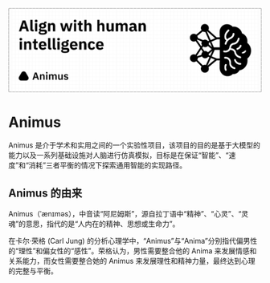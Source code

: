 ![banner](./images/banner.png)

# Animus

Animus 是介于学术和实用之间的一个实验性项目，该项目的目的是基于大模型的能力以及一系列基础设施对人脑进行仿真模拟，目标是在保证“智能”、“速度”和“消耗”三者平衡的情况下探索通用智能的实现路径。

## Animus 的由来

Animus（ˈænɪməs），中音读“阿尼姆斯”，源自拉丁语中“精神”、“心灵”、“灵魂”的意思，指代的是“人内在的精神、思想或生命力”。

在卡尔·荣格 (Carl Jung) 的分析心理学中，“Animus”与“Anima”分别指代偏男性的“理性”和偏女性的“感性”。荣格认为，男性需要整合他的 Anima 来发展情感和关系能力，而女性需要整合她的 Animus 来发展理性和精神力量，最终达到心理的完整与平衡。
